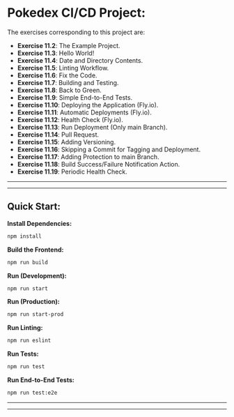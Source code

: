 # Pokedex CI/CD Project:

The exercises corresponding to this project are:

- **Exercise 11.2**: The Example Project.
- **Exercise 11.3**: Hello World!
- **Exercise 11.4**: Date and Directory Contents.
- **Exercise 11.5**: Linting Workflow.
- **Exercise 11.6**: Fix the Code.
- **Exercise 11.7**: Building and Testing.
- **Exercise 11.8**: Back to Green.
- **Exercise 11.9**: Simple End-to-End Tests.
- **Exercise 11.10**: Deploying the Application (Fly.io).
- **Exercise 11.11**: Automatic Deployments (Fly.io).
- **Exercise 11.12**: Health Check (Fly.io).
- **Exercise 11.13**: Run Deployment (Only main Branch).
- **Exercise 11.14**: Pull Request.
- **Exercise 11.15**: Adding Versioning.
- **Exercise 11.16**: Skipping a Commit for Tagging and Deployment.
- **Exercise 11.17**: Adding Protection to main Branch.
- **Exercise 11.18**: Build Success/Failure Notification Action.
- **Exercise 11.19**: Periodic Health Check.

---
---

## Quick Start:

**Install Dependencies:**

```bash
npm install
```

**Build the Frontend:**

```bash
npm run build
```

**Run (Development):**

```bash
npm run start
```

**Run (Production):**

```bash
npm run start-prod
```

**Run Linting:**

```bash
npm run eslint
```

**Run Tests:**

```bash
npm run test
```

**Run End-to-End Tests:**

```bash
npm run test:e2e
```

---
---